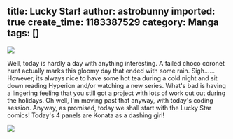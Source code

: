 title: Lucky Star!
author: astrobunny
imported: true
create_time: 1183387529
category: Manga
tags: []
---
 [![](wp-images/old/albums/comix/title.jpg)](/images/wp-images/old/albums/comix/title.jpg)  
  
Well, today is hardly a day with anything interesting. A failed choco coronet hunt actually marks this gloomy day that ended with some rain. Sigh...... However, its always nice to have some hot tea during a cold night and sit down reading Hyperion and/or watching a new series. What's bad is having a lingering feeling that you still got a project with lots of work cut out during the holidays. Oh well, I'm moving past that anyway, with today's coding session. Anyway, as promised, today we shall start with the Lucky Star comics! Today's 4 panels are Konata as a dashing girl!  
  
 [![](wp-images/old/albums/comix/LuckyStar1.jpg)](/images/wp-images/old/albums/comix/LuckyStar1.jpg)
